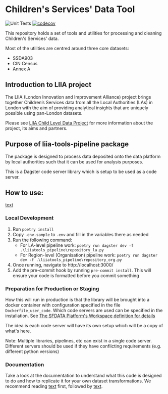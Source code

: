 # Children's Services' Data Tool

![Unit Tests](https://github.com/SocialFinanceDigitalLabs/liia-tools/actions/workflows/tests.yml/badge.svg)
[![codecov](https://codecov.io/github/SocialFinanceDigitalLabs/liia-tools/graph/badge.svg?token=R1YSMXDX1B)](https://codecov.io/github/SocialFinanceDigitalLabs/liia-tools)

This repository holds a set of tools and utilities for processing and cleaning Children's Services' data.

Most of the utilities are centred around three core datasets:

* SSDA903
* CIN Census
* Annex A

## Introduction to LIIA project 

The LIIA (London Innovation and Improvement Alliance) project brings together Children’s Services data from all the 
Local Authorities (LAs) in London with the aim of providing analytical insights that are uniquely possible using 
pan-London datasets. 

 
Please see [LIIA Child Level Data Project](https://liia.london/liia-programme/targeted-work/child-level-data-project) 
for more information about the project, its aims and partners. 

## Purpose of liia-tools-pipeline package 

The package is designed to process data deposited onto the data platform by local authorities such that it can be used for analysis purposes.

This is a Dagster code server library which is setup to be used as a code server.

## How to use:
[text](liiatools_pipeline/repository_la.py)
### Local Development
1. Run `poetry install`
2. Copy `.env.sample` to `.env` and fill in the variables there as needed
3. Run the following command:
   * For LA-level pipeline work: `poetry run dagster dev -f .\liiatools_pipeline\repository_la.py`
   * For Region-level (Organisation) pipeline work: `poetry run dagster dev -f .\liiatools_pipeline\repository_org.py`
4. Once running, navigate to http://localhost:3000/
5. Add the pre-commit hook by running `pre-commit install`. This will ensure your code is formatted before you commit something
   
### Preparation for Production or Staging
How this will run in production is that the library will be brought into a docker container
with configuration specified in the file `Dockerfile_user_code`.  Which code servers are used can
be specified in the installation. 
See [The SFDATA Platform's Workspace definition for details](https://github.com/SocialFinanceDigitalLabs/sfdata-platform/blob/main/dagster/workspace.yaml)

The idea is each code server will have its own setup which will be a copy of what's here.

Note: Multiple libraries, pipelines, etc can exist in a single code server. Different servers should
be used if they have conflicting requirements (e.g. different python versions)

### Documentation
Take a look at the documentation to understand what this code is designed to do and how to replicate it for your own dataset transformations.
We recommend reading [text](docs/Intro_to_docs.md) first, followed by [text](docs/general_pipeline.md).
